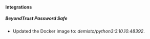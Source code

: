 #### Integrations
##### BeyondTrust Password Safe
- Updated the Docker image to: *demisto/python3:3.10.10.48392*.
